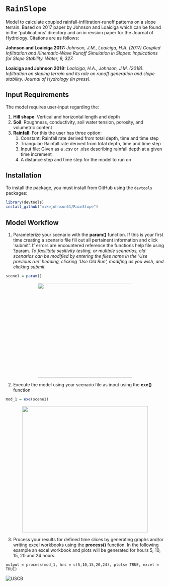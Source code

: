 `RainSlope`
================
Model to calculate coupled rainfall-infiltration-runoff patterns on a slope terrain. Based on 2017 paper by Johnson and Loaiciga which can be found in the 'publications' directory and an in revsion paper for the Journal of Hydrology. Citations are as follows:

**Johnson and Loaiciga 2017:** *Johnson, J.M., Loaiciga, H.A. (2017)	Coupled Infiltration and Kinematic-Wave Runoff Simulation in Slopes: Implications for Slope Stability. Water, 9, 327.*

**Loaiciga and Johnson 2018:** *Loaiciga, H.A., Johnson, J.M. (2018). Infiltration on sloping terrain and its role on runoff generation and slope stability. Journal of Hydrology (in press).*

## Input Requirements
The model requires user-input regarding the:
 1) **Hill shape**: Vertical and horizontal length and depth
 2) **Soil**: Roughness, conductivity, soil water tension, porosity, and volumetric content
 3) **Rainfall**: For this the user has three option:
    1. Constant: Rainfall rate derived from total depth, time and time step
    2. Triangular: Rainfall rate derived from total depth, time and time step
    3. Input file: Given as a .csv or .xlsx describing rainfall depth at a given time increment
    4. A distance step and time step for the model to run on
    
## Installation

To install the  package, you must install from GitHub using the `devtools` packages:

```r
library(devtools)
install_github("mikejohnson51/RainSlope")
```

## Model Workflow

1) Parameterize your scenario with the **param()** function. If this is your first time creating a scenario file fill out all pertainent information and click 'submit'. If errors are encountered reference the functions help file using ?param. *To facilitate sesitivity testing, or multiple scenarios, old scenarios can be modified by entering the files name in the 'Use previous run' heading, clicking 'Use Old Run', modifing as you wish, and clicking submit.*

```r
scene1 = param()
```
<p align="center">
<img src= "https://github.com/mikejohnson51/Rainfall_Infiltration_hillslope/blob/master/imgs/param_ex.png" width="300">
</p>

2) Execute the model using your scenario file as input using the **exe()** function

```r
mod_1 = exe(scene1)
```
<p align="center">
<img src= "https://github.com/mikejohnson51/Rainfall_Infiltration_hillslope/blob/master/imgs/model_run.png" width="400">
</p>

3) Process your results for defined time slices by generating graphs and/or writing excel workbooks using the **process()** function. In the following example an excel workbook and plots will be generated for hours 5, 10, 15, 20 and 24 hours. 

```
output = process(mod_1, hrs = c(5,10,15,20,24), plots= TRUE, excel = TRUE)
```

![USCB](https://upload.wikimedia.org/wikipedia/commons/archive/9/9f/20130715012958%21UCSB_logo.png)

